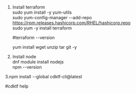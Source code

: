 1. Install terraform  
   sudo yum install -y yum-utils  
   sudo yum-config-manager --add-repo https://rpm.releases.hashicorp.com/RHEL/hashicorp.repo  
   sudo yum -y install terraform  

   #terraform --version  
   
   yum install wget unzip tar git -y  
2. Install node  
   dnf module install nodejs  
   npm --version  

3.npm install --global cdktf-cli@latest  

#cdktf help  
